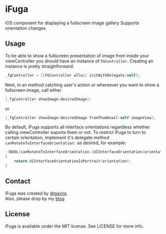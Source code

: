 # iFuga


iOS component for displaying a fullscreen image gallery
Supports orientation changes


## Usage
To be able to show a fullscreen presentation of image from inside your viewController you 
should have an instance of `FGController`. Creating an instance is pretty straightforward:
``` objective-c
_fgController = [[FGController alloc] initWithDelegate:self];
```
Next, in an method catching user's action or whereever you want to show a fullscreen image, call either
``` objective-c
[_fgController showImage:desiredImage];
```
or
``` objective-c
[_fgController showImage:desiredImage fromThumbnail:self.imageView];
```
By default, iFuga supports all interface orientations regardless whether calling viewController suports them or not.
To restrict iFuga to turn to certain orientation, implement it's delegate method `canRotateToInterfaceOrientation:` as desired,
for example:
``` objective-c
-(BOOL)canRotateToInterfaceOrientation:(UIInterfaceOrientation)orientation
{
    return UIInterfaceOrientationIsPortrait(orientation);
}
```
## Contact
iFuga was created by [@gavrix](http://twitter.com/gavrix).<br/>
Also, please drop by my [blog](http://gavrix.wordpress.com)

## License
iFuga is available under the MIT license. See LICENSE for more info.


